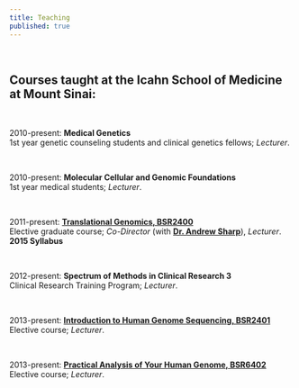 ```yaml
---
title: Teaching
published: true
---
```


<br>

## Courses taught at the Icahn School of Medicine at Mount Sinai:  

<br>

2010-present: **Medical Genetics**  
1st year genetic counseling students and clinical genetics fellows; _Lecturer_.  

<br>

2010-present: **Molecular Cellular and Genomic Foundations**   
1st year medical students; _Lecturer_.  

<br>

2011-present: **[Translational Genomics, BSR2400](http://fusion.mssm.edu/gradschool/descript.cfm?cname=236)**  
Elective graduate course; _Co-Director_ (with [**Dr. Andrew Sharp**](http://www.mountsinai.org/profiles/andrew-j-null-sharp)), _Lecturer_. **2015 Syllabus**  

<br>

2012-present: **Spectrum of Methods in Clinical Research 3**  
Clinical Research Training Program; _Lecturer_.  

<br>

2013-present: **[Introduction to Human Genome Sequencing, BSR2401](https://sap.mssm.edu/elective/courses/descript2.cfm?cnum=278)**  
Elective course; _Lecturer_.  

<br>

2013-present: **[Practical Analysis of Your Human Genome, BSR6402](https://sap.mssm.edu/elective/courses/descript2.cfm?cnum=279)**  
Elective course; _Lecturer_.